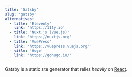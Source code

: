 ```yaml
---
title: 'Gatsby'
slug: 'gatsby'
alternatives:
  - title: 'Eleventy'
    link: 'https://11ty.io'
  - title: 'Nuxt.js (Vue.js)'
    link: 'https://nuxtjs.org'
  - title: 'VuePress'
    link: 'https://vuepress.vuejs.org/'
  - title: 'Hugo'
    link: 'https://gohugo.io/'
---
```


Gatsby is a static site generator that relies _heavily_ on [React](#react).
